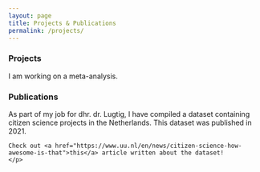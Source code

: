 ```yaml
---
layout: page
title: Projects & Publications
permalink: /projects/
---
```


<div>
  <h3>Projects</h3>
    <p>
    I am working on a meta-analysis.    
    </p>
</div>

<div>
  <h3>Publications</h3>
    <p>
    As part of my job for dhr. dr. Lugtig, I have compiled a dataset containing citizen science projects in the Netherlands.        This dataset was published in 2021.
    
    Check out <a href="https://www.uu.nl/en/news/citizen-science-how-awesome-is-that">this</a> article written about the dataset!
    </p>
</div>